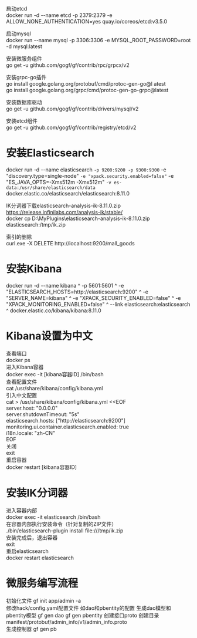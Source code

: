 启动etcd  
docker run -d --name etcd -p 2379:2379 -e ALLOW_NONE_AUTHENTICATION=yes quay.io/coreos/etcd:v3.5.0

启动mysql  
docker run --name mysql -p 3306:3306 -e MYSQL_ROOT_PASSWORD=root -d mysql:latest

安装微服务组件  
go get -u github.com/gogf/gf/contrib/rpc/grpcx/v2

安装grpc-go插件  
go install google.golang.org/protobuf/cmd/protoc-gen-go@l
atest  
go install google.golang.org/grpc/cmd/protoc-gen-go-grpc@latest

安装数据库驱动  
go get -u github.com/gogf/gf/contrib/drivers/mysql/v2

安装etcd组件  
go get -u github.com/gogf/gf/contrib/registry/etcd/v2  

# 安装Elasticsearch  
docker run -d --name elasticsearch `
-p 9200:9200 -p 9300:9300 `
-e "discovery.type=single-node" `
-e "xpack.security.enabled=false" `
-e "ES_JAVA_OPTS=-Xms512m -Xmx512m" `
-v es-data:/usr/share/elasticsearch/data `
docker.elastic.co/elasticsearch/elasticsearch:8.11.0  

IK分词器下载elasticsearch-analysis-ik-8.11.0.zip    
https://release.infinilabs.com/analysis-ik/stable/  
docker cp D:\MyPlugins\elasticsearch-analysis-ik-8.11.0.zip elasticsearch:/tmp/ik.zip  

索引的删除  
curl.exe -X DELETE http://localhost:9200/mall_goods
# 安装Kibana  
docker run -d --name kibana ^
-p 5601:5601 ^
-e "ELASTICSEARCH_HOSTS=http://elasticsearch:9200" ^
-e "SERVER_NAME=kibana" ^
-e "XPACK_SECURITY_ENABLED=false" ^
-e "XPACK_MONITORING_ENABLED=false" ^
--link elasticsearch:elasticsearch ^
docker.elastic.co/kibana/kibana:8.11.0  
# Kibana设置为中文  
查看端口  
docker ps  
进入Kibana容器  
docker exec -it [kibana容器ID] /bin/bash  
查看配置文件  
cat /usr/share/kibana/config/kibana.yml  
引入中文配置  
cat > /usr/share/kibana/config/kibana.yml <<EOF  
server.host: "0.0.0.0"  
server.shutdownTimeout: "5s"  
elasticsearch.hosts: ["http://elasticsearch:9200"]  
monitoring.ui.container.elasticsearch.enabled: true   
i18n.locale: "zh-CN"  
EOF  
关闭  
exit  
重启容器  
docker restart [kibana容器ID]


# 安装IK分词器  
进入容器内部  
docker exec -it elasticsearch /bin/bash  
在容器内部执行安装命令（针对复制的ZIP文件）  
./bin/elasticsearch-plugin install file:///tmp/ik.zip  
安装完成后，退出容器  
exit  
重启elasticsearch  
docker restart elasticsearch

# 微服务编写流程  
初始化文件 gf init app/admin -a   
修改hack/config.yaml配置文件  如dao和pbentity的配置
生成dao模型和pbentity模型  gf gen dao  gf gen pbentity
创建接口proto  创建目录manifest/protobuf/admin_info/v1/admin_info.proto  
生成控制器  gf gen pb
